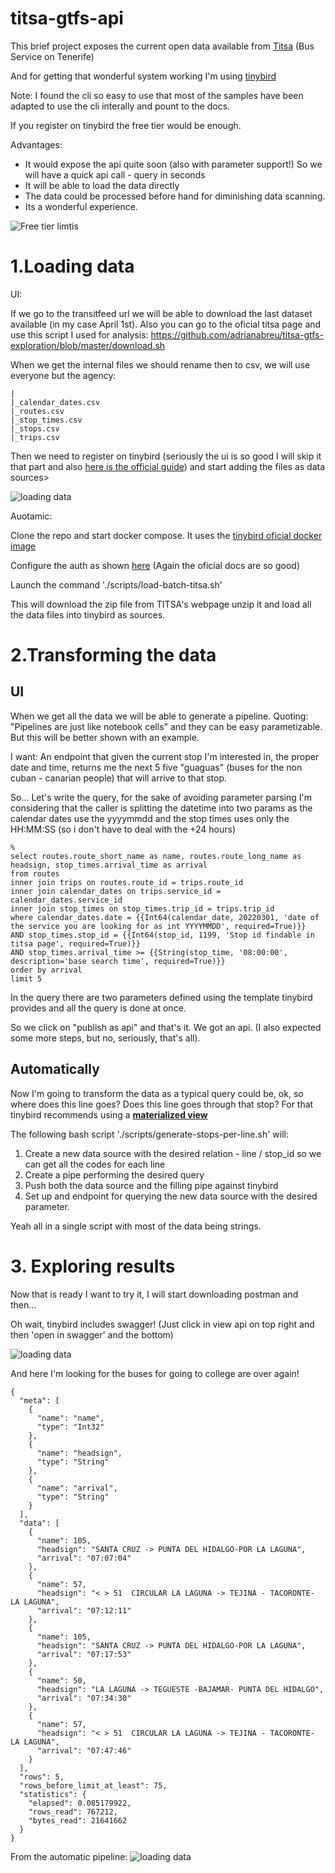 # titsa-gtfs-api



This brief project exposes the current open data available from [Titsa](https://transitfeeds.com/p/transportes-interurbanos-de-tenerife/1058) (Bus Service on Tenerife)

And for getting that wonderful system working I'm using [tinybird](https://www.tinybird.co/)

Note: I found the cli so easy to use that most of the samples have been adapted to use the cli interally and pount to the docs. 

If you register on tinybird the free tier would be enough. 

Advantages:
* It would expose the api quite soon (also with parameter support!) So we will have a quick api call - query in seconds
* It will be able to load the data directly
* The data could be processed before hand for diminishing data scanning.
* Its a wonderful experience.

![Free tier limtis](./imgs/free-tier-limits.png)

# 1.Loading data

UI: 

If we go to the transitfeed url we will be able to download the last dataset available (in my case April 1st). Also you can go to the oficial titsa page and use this script I used for analysis: https://github.com/adrianabreu/titsa-gtfs-exploration/blob/master/download.sh

When we get the internal files we should rename then to csv, we will use everyone but the agency:

```
|
|_calendar_dates.csv
|_routes.csv
|_stop_times.csv
|_stops.csv
|_trips.csv
```

Then we need to register on tinybird (seriously the ui is so good I will skip it that part and also [here is the official guide](https://www.tinybird.co/guide/intro-to-ingesting-data)) and start adding the files as data sources>

![loading data](./imgs/loading-data-source.png)

Auotamic:

Clone the repo and start docker compose. It uses the [tinybird oficial docker image](https://docs.tinybird.co/cli.html#option-2-use-a-prebuilt-docker-image)

Configure the auth as shown [here](https://docs.tinybird.co/cli.html#authenticate) (Again the oficial docs are so good)

Launch the command './scripts/load-batch-titsa.sh'

This will download the zip file from TITSA's webpage unzip it and load all the data files into tinybird as sources.


# 2.Transforming the data

## UI

When we get all the data we will be able to generate a pipeline. Quoting: "Pipelines are just like notebook cells" and they can be easy parametizable. But this will be better shown with an example.

I want: An endpoint that given the current stop I'm interested in, the proper date and time, returns me the next 5 five "guaguas" (buses for the non cuban - canarian people) that will arrive to that stop. 

So... Let's write the query, for the sake of avoiding parameter parsing I'm considering that the caller is splitting the datetime into two params as the calendar dates use the yyyymmdd and the stop times uses only the HH:MM:SS (so i don't have to deal with the +24 hours)

```
%
select routes.route_short_name as name, routes.route_long_name as headsign, stop_times.arrival_time as arrival
from routes 
inner join trips on routes.route_id = trips.route_id 
inner join calendar_dates on trips.service_id = calendar_dates.service_id 
inner join stop_times on stop_times.trip_id = trips.trip_id
where calendar_dates.date = {{Int64(calendar_date, 20220301, 'date of the service you are looking for as int YYYYMMDD', required=True)}}
AND stop_times.stop_id = {{Int64(stop_id, 1199, 'Stop id findable in titsa page', required=True)}} 
AND stop_times.arrival_time >= {{String(stop_time, '08:00:00', description='base search time', required=True)}}
order by arrival
limit 5
```

In the query there are two parameters defined using the template tinybird provides and all the query is done at once.

So we click on "publish as api" and that's it. We got an api. (I also expected some more steps, but no, seriously, that's all).

## Automatically 
Now I'm going to transform the data as a typical query could be, ok, so where does this line goes? Does this line goes through that stop? 
For that tinybird recommends using a [**materialized view**](https://www.tinybird.co/guide/materialized-views)

The following bash script './scripts/generate-stops-per-line.sh' will:

1. Create a new data source with the desired relation - line / stop_id so we can get all the codes for each line
2. Create a pipe performing the desired query
3. Push both the data source and the filling pipe against tinybird
4. Set up and endpoint for querying the new data source with the desired parameter. 

Yeah all in a single script with most of the data being strings.

# 3. Exploring results

Now that is ready I want to try it, I will start downloading postman and then...

Oh wait, tinybird includes swagger! (Just click in view api on top right and then 'open in swagger' and the bottom)

![loading data](./imgs/swagger.png)

And here I'm looking for the buses for going to college are over again!

```
{
  "meta": [
    {
      "name": "name",
      "type": "Int32"
    },
    {
      "name": "headsign",
      "type": "String"
    },
    {
      "name": "arrival",
      "type": "String"
    }
  ],
  "data": [
    {
      "name": 105,
      "headsign": "SANTA CRUZ -> PUNTA DEL HIDALGO-POR LA LAGUNA",
      "arrival": "07:07:04"
    },
    {
      "name": 57,
      "headsign": "< > 51  CIRCULAR LA LAGUNA -> TEJINA - TACORONTE- LA LAGUNA",
      "arrival": "07:12:11"
    },
    {
      "name": 105,
      "headsign": "SANTA CRUZ -> PUNTA DEL HIDALGO-POR LA LAGUNA",
      "arrival": "07:17:53"
    },
    {
      "name": 50,
      "headsign": "LA LAGUNA -> TEGUESTE -BAJAMAR- PUNTA DEL HIDALGO",
      "arrival": "07:34:30"
    },
    {
      "name": 57,
      "headsign": "< > 51  CIRCULAR LA LAGUNA -> TEJINA - TACORONTE- LA LAGUNA",
      "arrival": "07:47:46"
    }
  ],
  "rows": 5,
  "rows_before_limit_at_least": 75,
  "statistics": {
    "elapsed": 0.085179922,
    "rows_read": 767212,
    "bytes_read": 21641662
  }
}
```

From the automatic pipeline:
![loading data](./imgs/automatic_swagger.png)